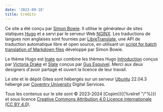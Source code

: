 ```yaml
---
date: '2023-09-18'
title: Crédits
---
```


Ce site a été conçu par [Simon Bowie](https://simonxix.com). Il utilise le générateur de sites statiques [Hugo](https://gohugo.io/) et a servi par le serveur Web [NGINX](https://www.nginx.com/). Les traductions de langues non anglaises sont fournies par [LibreTranslate](https://libretranslate.com/), une API de traduction automatique libre et open source, en utilisant un [script for batch translation of Markdown files](https://github.com/SimonXIX/Markdown_translation) développé par Simon Bowie.

Le thème Hugo est [Inate](https://github.com/COPIM/inate-hugo) qui combine les thèmes Hugo [Introduction](https://github.com/victoriadrake/hugo-theme-introduction) conçus par [ Victoria Drake](https://victoria.dev) et [Slate](https://github.com/gesquive/slate) conçus par [Gus Esquivel](https://github.com/gesquive). Merci aux deux designers d'avoir partagé et ouvert la licence de leur travail.

Le site et le dépôt Gitea sont hébergés sur un serveur [Ubuntu](https://ubuntu.com/) 22.04.3 hébergé par [Coventry University](https://www.coventry.ac.uk/) Digital Services.

Tous les contenus sur le site sont © 2023-2024 [Copim]({{%relref "/"%}}) et sous licence [Creative Commons Attribution 4.0 Licence internationale (CC BY 4.0)](https://creativecommons.org/licenses/by/4.0/).
